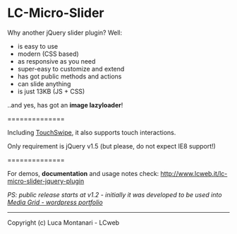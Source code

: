 LC-Micro-Slider
==============

Why another jQuery slider plugin? 
Well: 
* is easy to use
* modern (CSS based)
* as responsive as you need
* super-easy to customize and extend
* has got public methods and actions
* can slide anything
* is just 13KB (JS + CSS)

..and yes, has got an **image lazyloader**!

==============
 
Including [TouchSwipe](https://github.com/mattbryson/TouchSwipe-Jquery-Plugin), it also supports touch interactions.

Only requirement is jQuery v1.5 (but please, do not expect IE8 support!)

==============

For demos, **documentation** and usage notes check:
http://www.lcweb.it/lc-micro-slider-jquery-plugin


*PS: public release starts at v1.2 - initially it was developed to be used into [Media Grid - wordpress portfolio](http://www.lcweb.it/media-grid)* 

* * *

Copyright (c) Luca Montanari - LCweb 